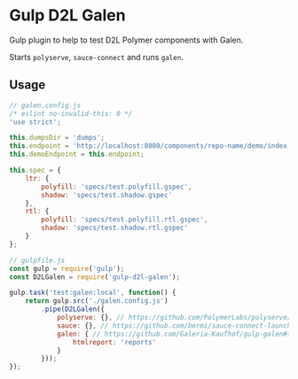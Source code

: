 # Gulp D2L Galen

Gulp plugin to help to test D2L Polymer components with Galen.

Starts `polyserve`, `sauce-connect` and runs `galen`.

## Usage

```Javascript
// galen.config.js
/* eslint no-invalid-this: 0 */
'use strict';

this.dumpsDir = 'dumps';
this.endpoint = 'http://localhost:8080/components/repo-name/demo/index.html';
this.demoEndpoint = this.endpoint;

this.spec = {
	ltr: {
		polyfill: 'specs/test.polyfill.gspec',
		shadow: 'specs/test.shadow.gspec'
	},
	rtl: {
		polyfill: 'specs/test.polyfill.rtl.gspec',
		shadow: 'specs/test.shadow.rtl.gspec'
	}
};
```

```Javascript
// gulpfile.js
const gulp = require('gulp');
const D2LGalen = require('gulp-d2l-galen');

gulp.task('test:galen:local', function() {
	return gulp.src('./galen.config.js')
		.pipe(D2LGalen({
			polyserve: {}, // https://github.com/PolymerLabs/polyserve/blob/master/src/start_server.ts
			sauce: {}, // https://github.com/bermi/sauce-connect-launcher#advanced-usage
			galen: { // https://github.com/Galeria-Kaufhof/gulp-galen#test-options
				htmlreport: 'reports'
			}
		}));
});
```
